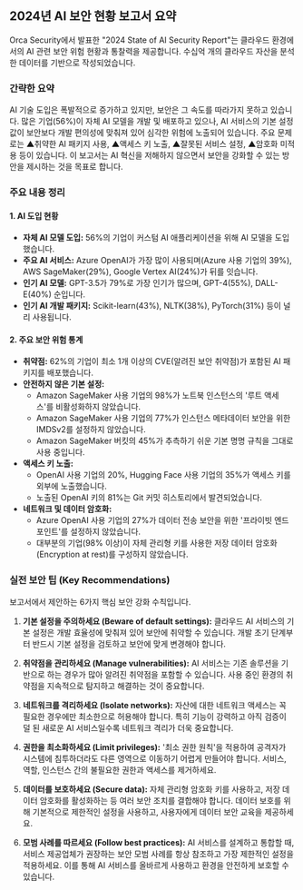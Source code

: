 ## 2024년 AI 보안 현황 보고서 요약

Orca Security에서 발표한 "2024 State of AI Security Report"는 클라우드 환경에서의 AI 관련 보안 위험 현황과 통찰력을 제공합니다. 수십억 개의 클라우드 자산을 분석한 데이터를 기반으로 작성되었습니다.

### 간략한 요약

AI 기술 도입은 폭발적으로 증가하고 있지만, 보안은 그 속도를 따라가지 못하고 있습니다. 많은 기업(56%)이 자체 AI 모델을 개발 및 배포하고 있으나, AI 서비스의 기본 설정값이 보안보다 개발 편의성에 맞춰져 있어 심각한 위험에 노출되어 있습니다. 주요 문제로는 ▲취약한 AI 패키지 사용, ▲액세스 키 노출, ▲잘못된 서비스 설정, ▲암호화 미적용 등이 있습니다. 이 보고서는 AI 혁신을 저해하지 않으면서 보안을 강화할 수 있는 방안을 제시하는 것을 목표로 합니다.

### 주요 내용 정리

#### 1. AI 도입 현황
*   **자체 AI 모델 도입:** 56%의 기업이 커스텀 AI 애플리케이션을 위해 AI 모델을 도입했습니다.
*   **주요 AI 서비스:** Azure OpenAI가 가장 많이 사용되며(Azure 사용 기업의 39%), AWS SageMaker(29%), Google Vertex AI(24%)가 뒤를 잇습니다.
*   **인기 AI 모델:** GPT-3.5가 79%로 가장 인기가 많으며, GPT-4(55%), DALL-E(40%) 순입니다.
*   **인기 AI 개발 패키지:** Scikit-learn(43%), NLTK(38%), PyTorch(31%) 등이 널리 사용됩니다.

#### 2. 주요 보안 위험 통계
*   **취약점:** 62%의 기업이 최소 1개 이상의 CVE(알려진 보안 취약점)가 포함된 AI 패키지를 배포했습니다.
*   **안전하지 않은 기본 설정:**
    *   Amazon SageMaker 사용 기업의 98%가 노트북 인스턴스의 '루트 액세스'를 비활성화하지 않았습니다.
    *   Amazon SageMaker 사용 기업의 77%가 인스턴스 메타데이터 보안을 위한 IMDSv2를 설정하지 않았습니다.
    *   Amazon SageMaker 버킷의 45%가 추측하기 쉬운 기본 명명 규칙을 그대로 사용 중입니다.
*   **액세스 키 노출:**
    *   OpenAI 사용 기업의 20%, Hugging Face 사용 기업의 35%가 액세스 키를 외부에 노출했습니다.
    *   노출된 OpenAI 키의 81%는 Git 커밋 히스토리에서 발견되었습니다.
*   **네트워크 및 데이터 암호화:**
    *   Azure OpenAI 사용 기업의 27%가 데이터 전송 보안을 위한 '프라이빗 엔드포인트'를 설정하지 않았습니다.
    *   대부분의 기업(98% 이상)이 자체 관리형 키를 사용한 저장 데이터 암호화(Encryption at rest)를 구성하지 않았습니다.

### 실전 보안 팁 (Key Recommendations)

보고서에서 제안하는 6가지 핵심 보안 강화 수칙입니다.

1.  **기본 설정을 주의하세요 (Beware of default settings):** 클라우드 AI 서비스의 기본 설정은 개발 효율성에 맞춰져 있어 보안에 취약할 수 있습니다. 개발 초기 단계부터 반드시 기본 설정을 검토하고 보안에 맞게 변경해야 합니다.

2.  **취약점을 관리하세요 (Manage vulnerabilities):** AI 서비스는 기존 솔루션을 기반으로 하는 경우가 많아 알려진 취약점을 포함할 수 있습니다. 사용 중인 환경의 취약점을 지속적으로 탐지하고 해결하는 것이 중요합니다.

3.  **네트워크를 격리하세요 (Isolate networks):** 자산에 대한 네트워크 액세스는 꼭 필요한 경우에만 최소한으로 허용해야 합니다. 특히 기능이 강력하고 아직 검증이 덜 된 새로운 AI 서비스일수록 네트워크 격리가 더욱 중요합니다.

4.  **권한을 최소화하세요 (Limit privileges):** '최소 권한 원칙'을 적용하여 공격자가 시스템에 침투하더라도 다른 영역으로 이동하기 어렵게 만들어야 합니다. 서비스, 역할, 인스턴스 간의 불필요한 권한과 액세스를 제거하세요.

5.  **데이터를 보호하세요 (Secure data):** 자체 관리형 암호화 키를 사용하고, 저장 데이터 암호화를 활성화하는 등 여러 보안 조치를 결합해야 합니다. 데이터 보호를 위해 기본적으로 제한적인 설정을 사용하고, 사용자에게 데이터 보안 교육을 제공하세요.

6.  **모범 사례를 따르세요 (Follow best practices):** AI 서비스를 설계하고 통합할 때, 서비스 제공업체가 권장하는 보안 모범 사례를 항상 참조하고 가장 제한적인 설정을 적용하세요. 이를 통해 AI 서비스를 올바르게 사용하고 환경을 안전하게 보호할 수 있습니다.
